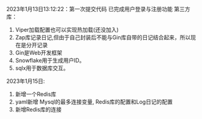 2023年1月13日13:12:22：第一次提交代码
已完成用户登录与注册功能
第三方库：
1. Viper加载配置也可以实现热加载(还没加入)
2. Zap库记录日记,但由于自己封装后不能与Gin库自带的日记结合起来，所以现在是分开记录
3. Gin是Web开发框架
4. Snowflake用于生成用户ID。
5. sqlx用于数据库交互。

2023年1月15日:
1. 新增一个Redis库
2. yaml新增 Mysql的最多连接变量, Redis库的配置和Log日记的配置
3. 新增Redis库的连接